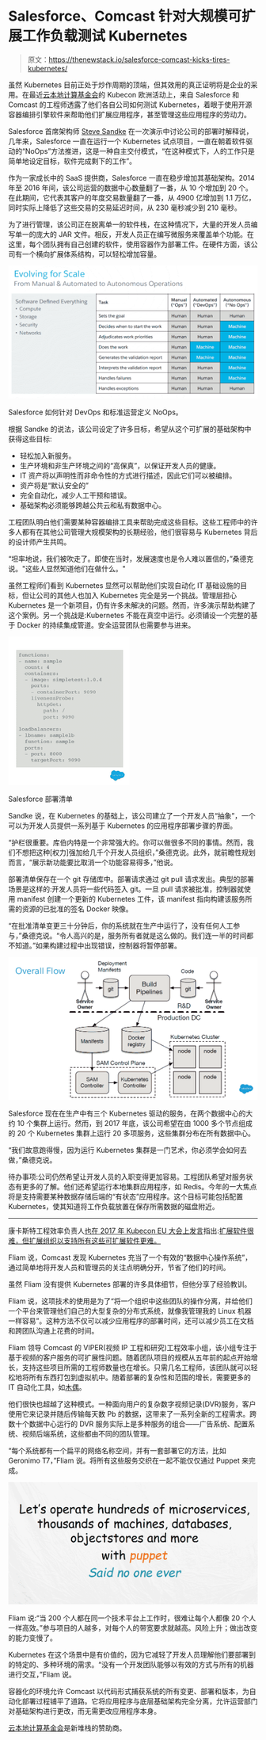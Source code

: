 # Salesforce、Comcast 针对大规模可扩展工作负载测试 Kubernetes

> 原文：<https://thenewstack.io/salesforce-comcast-kicks-tires-kubernetes/>

虽然 Kubernetes 目前正处于炒作周期的顶端，但其效用的真正证明将是企业的采用。在最近[云本地计算基金会](https://www.cncf.io/)的 Kubecon 欧洲活动上，来自 Salesforce 和 Comcast 的工程师透露了他们各自公司如何测试 Kubernetes，着眼于使用开源容器编排引擎软件来帮助他们扩展应用程序，甚至管理这些应用程序的劳动力。

Salesforce 首席架构师 [Steve Sandke](https://github.com/ssandke) 在一次演示中讨论公司的部署时解释说，几年来，Salesforce 一直在运行一个 Kubernetes 试点项目，一直在朝着软件驱动的“NoOps”方法推进，这是一种自主交付模式，“在这种模式下，人的工作只是简单地设定目标，软件完成剩下的工作”。

作为一家成长中的 SaaS 提供商，Salesforce 一直在稳步增加其基础架构。2014 年至 2016 年间，该公司运营的数据中心数量翻了一番，从 10 个增加到 20 个。在此期间，它代表其客户的年度交易数量翻了一番，从 4900 亿增加到 1.1 万亿，同时实际上降低了这些交易的交易延迟时间，从 230 毫秒减少到 210 毫秒。

为了进行管理，该公司正在脱离单一的软件栈，在这种情况下，大量的开发人员编写单一的庞大的 JAR 文件。相反，开发人员正在编写微服务来覆盖单个功能。在这里，每个团队拥有自己创建的软件，使用容器作为部署工件。在硬件方面，该公司有一个横向扩展体系结构，可以轻松增加容量。

![](img/bca33eef0867f62094dcc17e5ffcf107.png)

Salesforce 如何针对 DevOps 和标准运营定义 NoOps。

根据 Sandke 的说法，该公司设定了许多目标，希望从这个可扩展的基础架构中获得这些目标:

*   轻松加入新服务。
*   生产环境和非生产环境之间的“高保真”，以保证开发人员的健康。
*   IT 资产将以声明性而非命令性的方式进行描述，因此它们可以被编排。
*   资产将是“默认安全的”
*   完全自动化，减少人工干预和错误。
*   基础架构必须能够跨越公共云和私有数据中心。

工程团队明白他们需要某种容器编排工具来帮助完成这些目标。这些工程师中的许多人都有在其他公司管理大规模架构的长期经验，他们很容易与 Kubernetes 背后的设计师产生共鸣。

“坦率地说，我们被吹走了。即使在当时，发展速度也是令人难以置信的，”桑德克说。"这些人显然知道他们在做什么。"

虽然工程师们看到 Kubernetes 显然可以帮助他们实现自动化 IT 基础设施的目标，但让公司的其他人也加入 Kubernetes 完全是另一个挑战。管理层担心 Kubernetes 是一个新项目，仍有许多未解决的问题。然而，许多演示帮助构建了这个案例。另一个挑战是:Kubernetes 不能在真空中运行。必须铺设一个完整的基于 Docker 的持续集成管道。安全运营团队也需要参与进来。

![](img/569b655f55bb31f5243e3ed4651ce184.png)

Salesforce 部署清单

Sandke 说，在 Kubernetes 的基础上，该公司建立了一个开发人员“抽象”，一个可以为开发人员提供一系列基于 Kubernetes 的应用程序部署步骤的界面。

“护栏很重要。库伯内特是一个非常强大的。你可以做很多不同的事情。然而，我们不想把这种[权力]强加给几千个开发人员组织，”桑德克说。此外，就前瞻性规划而言，“展示新功能要比取消一个功能容易得多，”他说。

部署清单保存在一个 git 存储库中。部署请求通过 git pull 请求发出。典型的部署场景是这样的:开发人员将一些代码签入 git。一旦 pull 请求被批准，控制器就使用 manifest 创建一个更新的 Kubernetes 工件，该 manifest 指向构建该服务所需的资源的已批准的签名 Docker 映像。

“在批准清单变更三十分钟后，你的系统就在生产中运行了，没有任何人工参与，”桑德克说。“令人高兴的是，服务所有者就是这么做的。我们连一半的时间都不知道。”如果构建过程中出现错误，控制器将暂停部署。

![](img/cd89f60cb77d608dd45ce52d6be4ad3f.png)

Salesforce 现在在生产中有三个 Kubernetes 驱动的服务，在两个数据中心的大约 10 个集群上运行。然而，到 2017 年底，该公司希望在由 1000 多个节点组成的 20 个 Kubernetes 集群上运行 20 多项服务，这些集群分布在所有数据中心。

“我们故意跑得慢，因为运行 Kubernetes 集群是一门艺术，你必须学会如何去做，”桑德克说。

待办事项:公司仍然希望让开发人员的入职变得更加容易。工程团队希望对服务状态有更多的了解。他们还希望运行本地集群应用程序，如 Redis。今年的一大焦点将是支持需要某种数据存储后端的“有状态”应用程序。这个目标可能包括配置 Kubernetes，使其知道将工作负载放置在保存所需数据的磁盘附近。

* * *

康卡斯特工程效率负责人[也在 2017 年 Kubecon EU 大会上发言](http://events.linuxfoundation.org/events/archive/2017/cloudnativecon-and-kubecon-europe/program/schedule)指出:[扩展软件很难，但扩展组织以支持所有这些可扩展软件更难。](https://github.com/rfliam)

Fliam 说，Comcast 发现 Kubernetes 充当了一个有效的“数据中心操作系统”，通过简单地将开发人员和管理员的关注点明确分开，节省了他们的时间。

虽然 Fliam 没有提供 Kubernetes 部署的许多具体细节，但他分享了经验教训。

Fliam 说，这项技术的使用是为了“将一个组织中这些团队的操作分离，并给他们一个平台来管理他们自己的大型复杂的分布式系统，就像我管理我的 Linux 机器一样容易”。这种方法不仅可以减少应用程序的部署时间，还可以减少员工在文档和跨团队沟通上花费的时间。

Fliam 领导 Comcast 的 VIPER(视频 IP 工程和研究)工程效率小组，该小组专注于基于视频的客户服务的可扩展性问题。随着团队项目的规模从五年前的起点开始增长，支持这些项目所需的工程师数量也在增长。只需几名工程师，该团队就可以轻松地将所有东西打包到虚拟机中。随着部署的复杂性和范围的增长，需要更多的 IT 自动化工具，如[木偶](http://www.puppet.com)。

他们很快也超越了这种模式。一种面向用户的复杂数字视频记录(DVR)服务，客户使用它来记录并随后传输每天数 Pb 的数据，这带来了一系列全新的工程需求。跨数十个数据中心运行的 DVR 服务实际上是多种服务的组合——广告系统、配置系统、视频后端系统，这些都由不同的团队管理。

“每个系统都有一个扁平的网络名称空间，并有一套部署它的方法，比如 Geronimo T7，”Fliam 说。将所有这些服务交织在一起不能仅仅通过 Puppet 来完成。

[![](img/cde848e27d1486967f747ed97851c466.png)](http://schd.ws/hosted_files/cloudnativeeu2017/1e/ScalingOrgs_CloudNativeCon_KubeCon_EU_2017.pptx)

Fliam 说:“当 200 个人都在同一个技术平台上工作时，很难让每个人都像 20 个人一样高效。”参与项目的人越多，对每个人的带宽要求就越高。风险上升；做出改变的能力变慢了。

Kubernetes 在这个场景中是有价值的，因为它减轻了开发人员理解他们要部署到的特定的、多种环境的需求。“没有一个开发团队能够以有效的方式与所有的机器进行交互，”Fliam 说。

容器化的环境允许 Comcast 以代码形式捕获系统的所有变更、部署和版本，为自动化部署过程铺平了道路。它将应用程序与底层基础架构完全分离，允许运营部门对基础架构进行更改，而无需更改应用程序本身。

[云本地计算基金会](https://www.cncf.io/)是新堆栈的赞助商。

<svg xmlns:xlink="http://www.w3.org/1999/xlink" viewBox="0 0 68 31" version="1.1"><title>Group</title> <desc>Created with Sketch.</desc></svg>